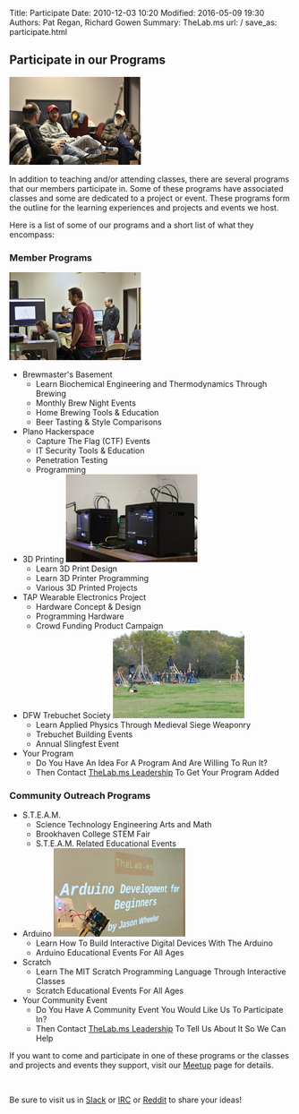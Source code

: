 Title: Participate
Date: 2010-12-03 10:20
Modified: 2016-05-09 19:30
Authors: Pat Regan, Richard Gowen
Summary: TheLab.ms
url: /
save_as: participate.html

## Participate in our Programs

<img class="img-right" src="/images/MeetingOfTheMinds_tn.jpg" alt="A Meeting of the Minds" />

In addition to teaching and/or attending classes, there are several programs that our members participate in.
Some of these programs have associated classes and some are dedicated to a project or event.
These programs form the outline for the learning experiences and projects and events we host.

Here is a list of some of our programs and a short list of what they encompass:

### Member Programs

<img class="img-right" src="/images/LeadershipMeeting1_tn.jpg" alt="A Leadership Meeting" />

* Brewmaster&#39;s Basement
    * Learn Biochemical Engineering and Thermodynamics Through Brewing
    * Monthly Brew Night Events
    * Home Brewing Tools & Education
    * Beer Tasting & Style Comparisons
* Plano Hackerspace
    * Capture The Flag (CTF) Events
    * IT Security Tools & Education
    * Penetration Testing
    * Programming
* 3D Printing <img class="img-right" src="/images/3DPrinting4_tn.jpg" alt="3D Printers" />
    * Learn 3D Print Design
    * Learn 3D Printer Programming
    * Various 3D Printed Projects
* TAP Wearable Electronics Project
    * Hardware Concept & Design
    * Programming Hardware
    * Crowd Funding Product Campaign
* DFW Trebuchet Society <img class="img-right" src="/images/SlingFest1_tn.jpg" alt="SlingFest" />
    * Learn Applied Physics Through Medieval Siege Weaponry
    * Trebuchet Building Events
    * Annual Slingfest Event
* Your Program
    * Do You Have An Idea For A Program And Are Willing To Run It?
    * Then Contact [TheLab.ms Leadership](mailto:leadership@thelab.ms) To Get Your Program Added

### Community Outreach Programs

* S.T.E.A.M.
    * Science Technology Engineering Arts and Math
    * Brookhaven College STEM Fair
    * S.T.E.A.M. Related Educational Events
* Arduino <img class="img-right" src="/images/Arduino1_tn.jpg" alt="Arduino101" />
    * Learn How To Build Interactive Digital Devices With The Arduino
    * Arduino Educational Events For All Ages
* Scratch
    * Learn The MIT Scratch Programming Language Through Interactive Classes
    * Scratch Educational Events For All Ages
* Your Community Event
    * Do You Have A Community Event You Would Like Us To Participate In?
    * Then Contact [TheLab.ms Leadership](mailto:leadership@thelab.ms) To Tell Us About It So We Can Help

If you want to come and participate in one of these programs or the classes and projects and events they support, visit our [Meetup](https://www.meetup.com/TheLab-ms/) page for details.

&nbsp;

Be sure to visit us in [Slack](https://thelab.slack.com) or [IRC](https://kiwiirc.com/client/irc.freenode.org/?nick=TheLabGuest|?&theme=cli#thelab.ms) or [Reddit](http://www.reddit.com/r/TheLab_ms/) to share your ideas!


